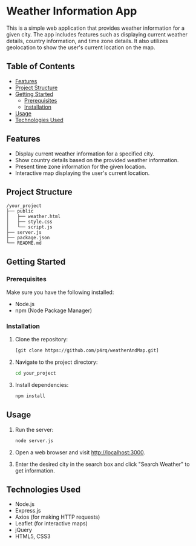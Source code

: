 # Weather Information App

This is a simple web application that provides weather information for a given city. The app includes features such as displaying current weather details, country information, and time zone details. It also utilizes geolocation to show the user's current location on the map.

## Table of Contents

- [Features](#features)
- [Project Structure](#project-structure)
- [Getting Started](#getting-started)
  - [Prerequisites](#prerequisites)
  - [Installation](#installation)
- [Usage](#usage)
- [Technologies Used](#technologies-used)

## Features

- Display current weather information for a specified city.
- Show country details based on the provided weather information.
- Present time zone information for the given location.
- Interactive map displaying the user's current location.

## Project Structure

```
/your_project
├── public
│   ├── weather.html
│   ├── style.css
│   └── script.js
├── server.js
├── package.json
└── README.md
```

## Getting Started

### Prerequisites

Make sure you have the following installed:

- Node.js
- npm (Node Package Manager)

### Installation

1. Clone the repository:

   ```bash
   [git clone https://github.com/p4rq/weatherAndMap.git]
   ```

2. Navigate to the project directory:

   ```bash
   cd your_project
   ```

3. Install dependencies:

   ```bash
   npm install
   ```

## Usage

1. Run the server:

   ```bash
   node server.js
   ```

2. Open a web browser and visit [http://localhost:3000](http://localhost:3000).

3. Enter the desired city in the search box and click "Search Weather" to get information.

## Technologies Used

- Node.js
- Express.js
- Axios (for making HTTP requests)
- Leaflet (for interactive maps)
- jQuery
- HTML5, CSS3

